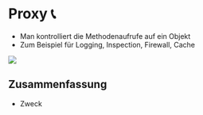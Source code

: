 
# Proxy 📞

- Man kontrolliert die Methodenaufrufe auf ein Objekt
- Zum Beispiel für Logging, Inspection, Firewall, Cache

![][image-1]

## Zusammenfassung
- Zweck

[image-1]:	assets/Bildschirmfoto%202020-09-23%20um%2009.28.28.png